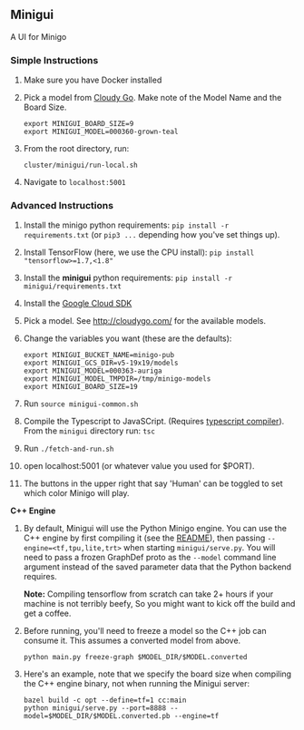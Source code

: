 ## Minigui

A UI for Minigo

### Simple Instructions

1. Make sure you have Docker installed

1. Pick a model from [Cloudy Go](http://cloudygo.com). Make note of the Model
   Name and the Board Size.

    ```shell
    export MINIGUI_BOARD_SIZE=9
    export MINIGUI_MODEL=000360-grown-teal
    ```

1. From the root directory, run:

    ```shell
    cluster/minigui/run-local.sh
    ```

1. Navigate to `localhost:5001`

### Advanced Instructions

1. Install the minigo python requirements: `pip install -r requirements.txt` (or
   `pip3 ...` depending how you've set things up).

1. Install TensorFlow (here, we use the CPU install): `pip install "tensorflow>=1.7,<1.8"`

1. Install the **minigui** python requirements: `pip install -r minigui/requirements.txt`

1. Install the [Google Cloud SDK](https://cloud.google.com/sdk/downloads)

1. Pick a model. See http://cloudygo.com/ for the available models.

1. Change the variables you want (these are the defaults):

    ```shell
    export MINIGUI_BUCKET_NAME=minigo-pub
    export MINIGUI_GCS_DIR=v5-19x19/models
    export MINIGUI_MODEL=000363-auriga
    export MINIGUI_MODEL_TMPDIR=/tmp/minigo-models
    export MINIGUI_BOARD_SIZE=19
    ```

1. Run `source minigui-common.sh`

1. Compile the Typescript to JavaSCript. (Requires
   [typescript compiler](https://www.typescriptlang.org/#download-links)).
   From the `minigui` directory run: `tsc`

1. Run `./fetch-and-run.sh`

1. open localhost:5001 (or whatever value you used for $PORT).

1. The buttons in the upper right that say 'Human' can be toggled to set which
   color Minigo will play.

**C++ Engine**

1. By default, Minigui will use the Python Minigo engine. You can use the C++
   engine by first compiling it (see the
   [README](https://github.com/tensorflow/minigo/tree/master/cc/README.md)),
   then passing `--engine=<tf,tpu,lite,trt>` when starting `minigui/serve.py`.
   You will need to pass a frozen GraphDef proto as the `--model` command line
   argument instead of the saved parameter data that the Python backend
   requires.

   **Note:** Compiling tensorflow from scratch can take 2+ hours if your
   machine is not terribly beefy, So you might want to kick off the build and
   get a coffee.

1. Before running, you'll need to freeze a model so the C++ job can consume it.
   This assumes a converted model from above.

    ```shell
    python main.py freeze-graph $MODEL_DIR/$MODEL.converted
    ```

1. Here's an example, note that we specify the board size when compiling the
   C++ engine binary, not when running the Minigui server:

    ```shell
    bazel build -c opt --define=tf=1 cc:main
    python minigui/serve.py --port=8888 --model=$MODEL_DIR/$MODEL.converted.pb --engine=tf
    ```
